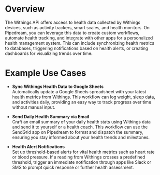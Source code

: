 # Overview

The Withings API offers access to health data collected by Withings devices, such as activity trackers, smart scales, and health monitors. On Pipedream, you can leverage this data to create custom workflows, automate health tracking, and integrate with other apps for a personalized health management system. This can include synchronizing health metrics to databases, triggering notifications based on health alerts, or creating dashboards for visualizing trends over time.

# Example Use Cases

- **Sync Withings Health Data to Google Sheets**  
  Automatically update a Google Sheets spreadsheet with your latest health metrics from Withings. This workflow can log weight, sleep data, and activities daily, providing an easy way to track progress over time without manual input.

- **Send Daily Health Summary via Email**  
  Craft an email summary of your daily health stats using Withings data and send it to yourself or a health coach. This workflow can use the SendGrid app on Pipedream to format and dispatch the summary, ensuring you stay informed about your health trends and milestones.

- **Health Alert Notifications**  
  Set up threshold-based alerts for vital health metrics such as heart rate or blood pressure. If a reading from Withings crosses a predefined threshold, trigger an immediate notification through apps like Slack or SMS to prompt quick response or further health assessment.
